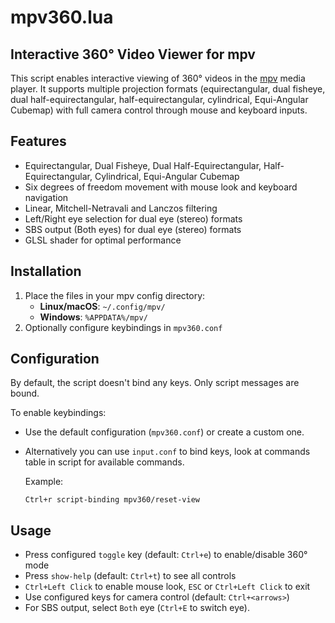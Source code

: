 # mpv360.lua

## Interactive 360° Video Viewer for mpv

This script enables interactive viewing of 360° videos in the [mpv](https://mpv.io/) media player. It supports multiple projection formats (equirectangular, dual fisheye, dual half-equirectangular, half-equirectangular, cylindrical, Equi-Angular Cubemap) with full camera control through mouse and keyboard inputs.

## Features

- Equirectangular, Dual Fisheye, Dual Half-Equirectangular, Half-Equirectangular, Cylindrical, Equi-Angular Cubemap
- Six degrees of freedom movement with mouse look and keyboard navigation
- Linear, Mitchell-Netravali and Lanczos filtering
- Left/Right eye selection for dual eye (stereo) formats
- SBS output (Both eyes) for dual eye (stereo) formats
- GLSL shader for optimal performance

## Installation

1. Place the files in your mpv config directory:
   - **Linux/macOS**: `~/.config/mpv/`
   - **Windows**: `%APPDATA%/mpv/`
2. Optionally configure keybindings in `mpv360.conf`

## Configuration

By default, the script doesn't bind any keys. Only script messages are bound.

To enable keybindings:

- Use the default configuration (`mpv360.conf`) or create a custom one.
- Alternatively you can use `input.conf` to bind keys, look at commands table in
  script for available commands.

  Example:

  ```
  Ctrl+r script-binding mpv360/reset-view
  ```

## Usage

- Press configured `toggle` key (default: `Ctrl+e`) to enable/disable 360° mode
- Press `show-help` (default: `Ctrl+t`) to see all controls
- `Ctrl+Left Click` to enable mouse look, `ESC` or `Ctrl+Left Click` to exit
- Use configured keys for camera control (default: `Ctrl+<arrows>`)
- For SBS output, select `Both` eye (`Ctrl+E` to switch eye).
